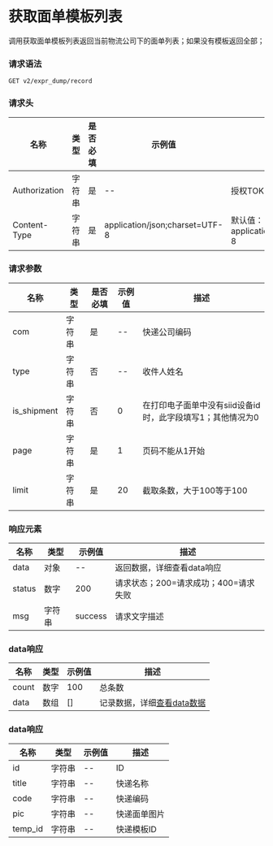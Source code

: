# 获取面单模板列表

调用获取面单模板列表返回当前物流公司下的面单列表；如果没有模板返回全部；

### 请求语法

```
GET v2/expr_dump/record
```

### 请求头

| 名称 | 类型|是否必填 |示例值| 描述|
|---|---|---|---|---|
| Authorization | 字符串|是|--| 授权TOKEN |
| Content-Type | 字符串|是|application/json;charset=UTF-8| 默认值：application/json;charset=UTF-8 |

### 请求参数

| 名称 | 类型|是否必填 |示例值| 描述|
|---|---|---|---|---|
| com | 字符串|是|--| 快递公司编码 |
| type | 字符串|否|--| 收件人姓名 |
| is_shipment | 字符串|否|0| 在打印电子面单中没有siid设备id时，此字段填写1；其他情况为0 |
| page | 字符串|是|1| 页码不能从1开始 |
| limit | 字符串|是|20| 截取条数，大于100等于100 |

### 响应元素

| 名称 | 类型 |示例值| 描述|
|---|---|---|---| 
| data | 对象|--| 返回数据，详细查看data响应 |
| status | 数字|200| 请求状态；200=请求成功；400=请求失败 |
| msg | 字符串|success| 请求文字描述 |

### <a id='data-list'>data响应</a>

| 名称 | 类型 |示例值| 描述|
|---|---|---|---| 
| count | 数字|100| 总条数 |
| data | 数组|[]| 记录数据，详细[查看data数据](#list-data) |

### <a id='list-data'>data响应</a>

| 名称 | 类型 |示例值| 描述|
|---|---|---|---| 
| id | 字符串|--| ID |
| title | 字符串|--| 快递名称 |
| code | 字符串|--| 快递编码 |
| pic | 字符串|--| 快递面单图片 |
| temp_id | 字符串|--| 快递模板ID |
